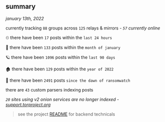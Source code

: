 
## summary
_january 13th, 2022_

currently tracking `88` groups across `125` relays & mirrors - _`57` currently online_

⏲ there have been `17` posts within the `last 24 hours`

🦈 there have been `133` posts within the `month of january`

🪐 there have been `1096` posts within the `last 90 days`

🏚 there have been `129` posts within the `year of 2022`

🦕 there have been `2491` posts `since the dawn of ransomwatch`

there are `43` custom parsers indexing posts

_`20` sites using v2 onion services are no longer indexed - [support.torproject.org](https://support.torproject.org/onionservices/v2-deprecation/)_

> see the project [README](https://github.com/thetanz/ransomwatch#ransomwatch--) for backend technicals
